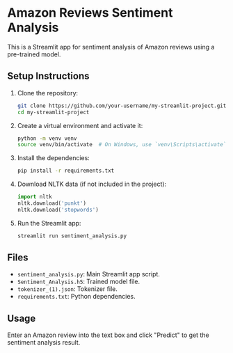 # Amazon Reviews Sentiment Analysis

This is a Streamlit app for sentiment analysis of Amazon reviews using a pre-trained model.

## Setup Instructions

1. Clone the repository:
    ```sh
    git clone https://github.com/your-username/my-streamlit-project.git
    cd my-streamlit-project
    ```

2. Create a virtual environment and activate it:
    ```sh
    python -m venv venv
    source venv/bin/activate  # On Windows, use `venv\Scripts\activate`
    ```

3. Install the dependencies:
    ```sh
    pip install -r requirements.txt
    ```

4. Download NLTK data (if not included in the project):
    ```python
    import nltk
    nltk.download('punkt')
    nltk.download('stopwords')
    ```

5. Run the Streamlit app:
    ```sh
    streamlit run sentiment_analysis.py
    ```

## Files

- `sentiment_analysis.py`: Main Streamlit app script.
- `Sentiment_Analysis.h5`: Trained model file.
- `tokenizer_(1).json`: Tokenizer file.
- `requirements.txt`: Python dependencies.

## Usage

Enter an Amazon review into the text box and click "Predict" to get the sentiment analysis result.
